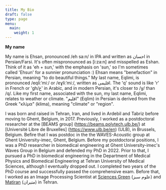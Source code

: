 ```yaml
---
title: My Bio
draft: false
type: page
menu:
  main:
    weight: 1
---
```

**My name**

My name is Ehsan, pronounced /eh sa:n/ in IPA and written as احسان in Persian/Farsi. It's often mispronounced as [i:za:n] and misspelled as Eshan. Think of it as 'eh + sun,' with the emphasis on 'sun,' so I'm sometimes called 'Ehsun' for a sunnier pronunciation :) Ehsan means "benefaction" in Persian, meaning "to do beautiful things." My last name, Eqlimi, is pronounced /eqliːˈmiː/ or /eɣliːˈmiː/, written as اقلیمی. The 'q' sound is like 'r' in French or 'gh/غ' in Arabic, and in modern Persian, it's closer to /ɣ/ than /q/. Like my first name, associated with the sun, my last name, Eqlimi, relates to weather or climate. "اقلیم" (Eqlim) in Persian is derived from the Greek "κλίμα" (klima), meaning "climate" or "region".


I was born and raised in Tehran, Iran, and lived in Ardebil and Tabriz before moving to Ghent, Belgium, in 2017. 
Previously, I worked as a postdoctoral researcher at the [BEAMS group] (https://beams.polytech.ulb.be/) at [Université Libre de Bruxelles] (https://www.ulb.be/en) (ULB), in Brussels, Belgium.
Befire that I was postdoc in the the WAVES-Acoustic group at Ghent University-imec, Ghent, Belgium. Before my postdoctoral positions, I was a PhD researcher in biomedical engineering at Ghent University-imec's Waves Group in Belgium and defended my PhD in 2022. Prior to that, I pursued a PhD in biomedical engineering in the Department of Medical Physics and Biomedical Engineering at Tehran University of Medical Sciences, although I eventually dropped out. I completed two years of the PhD course and successfully passed the comprehensive exam. Before that, I worked as an Image Processing Scientist at [Sciences Green](https://www.sgi.ir/?lang=en) (علوم سبز) and [Matiran](https://matiran.ir/about-matiran/) (متیران) in Tehran.


